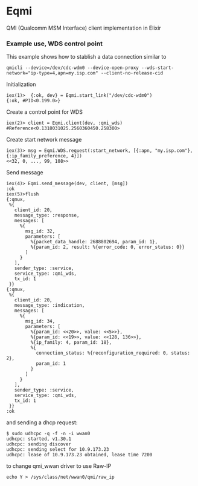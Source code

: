 # Eqmi

QMI (Qualcomm MSM Interface) client implementation in Elixir

### Example use, WDS control point

This example shows how to stablish a data connection similar to

```
qmicli --device=/dev/cdc-wdm0 --device-open-proxy --wds-start-network="ip-type=4,apn=my.isp.com" --client-no-release-cid
```

Initialization

```
iex(1)>  {:ok, dev} = Eqmi.start_link("/dev/cdc-wdm0")
{:ok, #PID<0.199.0>}
```

Create a control point for WDS

```
iex(2)> client = Eqmi.client(dev, :qmi_wds)
#Reference<0.1318031025.2560360450.258300>
```

Create start network message

```
iex(3)> msg = Eqmi.WDS.request(:start_network, [{:apn, "my.isp.com"},{:ip_family_preference, 4}])
<<32, 0, ..., 99, 108>>
```

Send message

```
iex(4)> Eqmi.send_message(dev, client, [msg])
:ok
iex(5)>flush
{:qmux,
 %{
   client_id: 20,
   message_type: :response,
   messages: [
     %{
       msg_id: 32,
       parameters: [
         %{packet_data_handle: 2688802694, param_id: 1},
         %{param_id: 2, result: %{error_code: 0, error_status: 0}}
       ]
     }
   ],
   sender_type: :service,
   service_type: :qmi_wds,
   tx_id: 1
 }}
{:qmux,
 %{
   client_id: 20,
   message_type: :indication,
   messages: [
     %{
       msg_id: 34,
       parameters: [
         %{param_id: <<20>>, value: <<5>>},
         %{param_id: <<19>>, value: <<128, 136>>},
         %{ip_family: 4, param_id: 18},
         %{
           connection_status: %{reconfiguration_required: 0, status: 2},
           param_id: 1
         }
       ]
     }
   ],
   sender_type: :service,
   service_type: :qmi_wds,
   tx_id: 1
 }}
:ok
```

and sending a dhcp request:

```
$ sudo udhcpc -q -f -n -i wwan0
udhcpc: started, v1.30.1
udhcpc: sending discover
udhcpc: sending select for 10.9.173.23
udhcpc: lease of 10.9.173.23 obtained, lease time 7200
```

to change qmi_wwan driver to use Raw-IP

```
echo Y > /sys/class/net/wwan0/qmi/raw_ip
```
